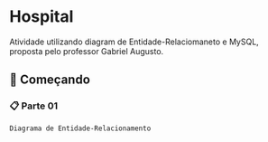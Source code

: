 # Hospital

Atividade utilizando diagram de Entidade-Relaciomaneto e MySQL, </br>
proposta pelo professor Gabriel Augusto.
## 🚀 Começando

### 📋 Parte 01
```
Diagrama de Entidade-Relacionamento
```
</br>

